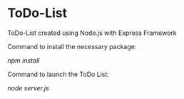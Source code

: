 # ToDo-List
ToDo-List created using Node.js with Express Framework

Command to install the necessary package:

_npm install_

Command to launch the ToDo List:

_node server.js_
